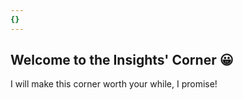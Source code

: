 ```yaml
---
{}
---
```


## Welcome to the Insights' Corner 😀

I will make this corner worth your while, I promise! 